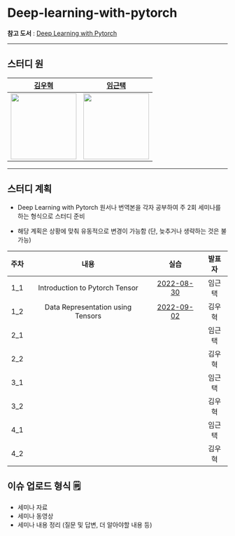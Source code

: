 # Deep-learning-with-pytorch

**참고 도서** : [Deep Learning with Pytorch](https://isip.piconepress.com/courses/temple/ece_4822/resources/books/Deep-Learning-with-PyTorch.pdf)

--- 

## 스터디 원

|[김우혁](https://github.com/woo525)|[임근택](https://github.com/LimGuenTaek)|
| ----- | ---- |
|<img src="https://avatars.githubusercontent.com/u/32587029?v=4" width="150" />|<img src="https://avatars.githubusercontent.com/u/70448161?v=4" width="150" />

---

## 스터디 계획

* Deep Learning with Pytorch 원서나 번역본을 각자 공부하여 주 2회 세미나를 하는 형식으로 스터디 준비

* 해당 계획은 상황에 맞춰 유동적으로 변경이 가능함 (단, 늦추거나 생략하는 것은 불가능)

| 주차 | 내용 | 실습 | 발표자 |
|:---:|:---:|:---:|:---:|
| 1_1 | Introduction to Pytorch Tensor | [2022-08-30](https://github.com/LimGuenTaek/Deep-learning-with-pytorch/blob/main/Code/Week.1/Chapter_03_Tensor.ipynb)| 임근택 |
| 1_2 | Data Representation using Tensors | [2022-09-02](https://github.com/LimGuenTaek/Deep-Learning-with-Pytorch/blob/main/Code/Week.2/Chapter_04_DataToTensor.ipynb) | 김우혁 |
| 2_1 |  |  | 임근택 |
| 2_2 |  |  | 김우혁 |
| 3_1 |  |  | 임근택 |
| 3_2 |  |  | 김우혁 |
| 4_1 |  |  | 임근택 |
| 4_2 |  |  | 김우혁 |


## 이슈 업로드 형식 🗒
- 세미나 자료
- 세미나 동영상
- 세미나 내용 정리 (질문 및 답변, 더 알아야할 내용 등)
